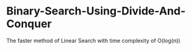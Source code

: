 # Binary-Search-Using-Divide-And-Conquer
The faster method of Linear Search with time complexity of O(log(n))
